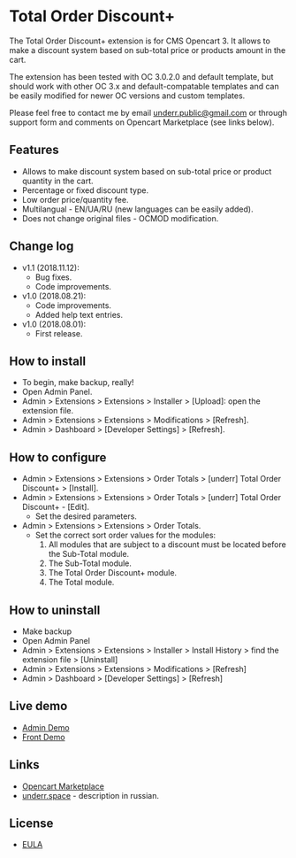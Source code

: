 # Total Order Discount+

The Total Order Discount+ extension is for CMS Opencart 3. It allows to make a discount system based on sub-total price or products amount in the cart.

The extension has been tested with OC 3.0.2.0 and default template, but should work with other OC 3.x and default-compatable templates and can be easily modified for newer OC versions and custom templates.

Please feel free to contact me by email <underr.public@gmail.com> or through support form and comments on Opencart Marketplace (see links below).

## Features
* Allows to make discount system based on sub-total price or product quantity in the cart.
* Percentage or fixed discount type.
* Low order price/quantity fee.
* Multilangual - EN/UA/RU (new languages can be easily added).
* Does not change original files - OCMOD modification.

## Change log
* v1.1 (2018.11.12):
    * Bug fixes.
    * Code improvements.
* v1.0 (2018.08.21):
    * Code improvements.
    * Added help text entries.
* v1.0 (2018.08.01):
    * First release.

## How to install
* To begin, make backup, really!
* Open Admin Panel.
* Admin > Extensions > Extensions > Installer > [Upload]: open the extension file.
* Admin > Extensions > Extensions > Modifications > [Refresh].
* Admin > Dashboard > [Developer Settings] > [Refresh].

## How to configure
* Admin > Extensions > Extensions > Order Totals > [underr] Total Order Discount+ > [Install].
* Admin > Extensions > Extensions > Order Totals > [underr] Total Order Discount+ - [Edit].
    * Set the desired parameters.
* Admin > Extensions > Extensions > Order Totals.
    * Set the correct sort order values for the modules:
        1. All modules that are subject to a discount must be located before the Sub-Total module.
        2. The Sub-Total module.
        3. The Total Order Discount+ module.
        4. The Total module.

## How to uninstall
* Make backup
* Open Admin Panel
* Admin > Extensions > Extensions > Installer > Install History > find the extension file > [Uninstall]
* Admin > Extensions > Extensions > Modifications > [Refresh]
* Admin > Dashboard > [Developer Settings] > [Refresh]

## Live demo
* [Admin Demo](http://plus.ocmod.unaux.com/admin/index.php?route=extension/total/order_discount)
* [Front Demo](http://plus.ocmod.unaux.com)

## Links
* [Opencart Marketplace](https://www.opencart.com/index.php?route=marketplace/extension/info&extension_id=35103)
* [underr.space](https://underr.space/notes/projects/project-011.html) - description in russian.

## License
* [EULA](https://raw.githubusercontent.com/underr-ua/ocmod3-total-order-discount-plus/master/EULA.txt)
